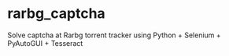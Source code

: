 # rarbg_captcha
Solve captcha at Rarbg torrent tracker using Python + Selenium + PyAutoGUI + Tesseract
